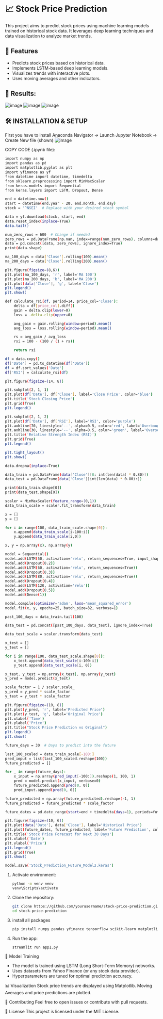 # 📈 Stock Price Prediction

This project aims to predict stock prices using machine learning models trained on historical stock data. It leverages deep learning techniques and data visualization to analyze market trends.

## 🚀 Features
- Predicts stock prices based on historical data.
- Implements LSTM-based deep learning models.
- Visualizes trends with interactive plots.
- Uses moving averages and other indicators.

## 📸 Results:

![image](https://github.com/user-attachments/assets/3e35e20e-902f-4114-94d7-092f93bb4277)
![image](https://github.com/user-attachments/assets/c0ff3e3f-8a09-4133-a349-319b5f0fc7fb)
![image](https://github.com/user-attachments/assets/129774d8-d7f6-4936-8ab9-a2f89e48c07b)



## 🛠️ INSTALLATION & SETUP

First you have to install Anaconda Navigator  -> Launch Jupyter Notebook -> Create New file (shown)
![image](https://github.com/user-attachments/assets/44c97eb0-ace3-4845-afd2-0b23ab1768af)

COPY CODE (.ipynb file):
``` bash
import numpy as np
import pandas as pd
import matplotlib.pyplot as plt
import yfinance as yf
from datetime import datetime, timedelta
from sklearn.preprocessing import MinMaxScaler
from keras.models import Sequential
from keras.layers import LSTM, Dropout, Dense
```
``` bash
end = datetime.now()
start = datetime(end.year - 20, end.month, end.day)
stock = '^NSEI'  # Replace with your desired stock symbol

data = yf.download(stock, start, end)
data.reset_index(inplace=True)
data.tail()
```
``` bash
num_zero_rows = 600  # Change if needed
zero_rows = pd.DataFrame(np.nan, index=range(num_zero_rows), columns=data.columns)
data = pd.concat([data, zero_rows], ignore_index=True)
print(data.shape)
```
``` bash
ma_100_days = data['Close'].rolling(100).mean()
ma_200_days = data['Close'].rolling(200).mean()

plt.figure(figsize=(8,6))
plt.plot(ma_100_days, 'r', label='MA 100')
plt.plot(ma_200_days, 'b', label='MA 200')
plt.plot(data['Close'], 'g', label='Close')
plt.legend()
plt.show()

```
``` bash
def calculate_rsi(df, period=14, price_col='Close'):
    delta = df[price_col].diff()
    gain = delta.clip(lower=0)
    loss = -delta.clip(upper=0)

    avg_gain = gain.rolling(window=period).mean()
    avg_loss = loss.rolling(window=period).mean()

    rs = avg_gain / avg_loss
    rsi = 100 - (100 / (1 + rs))

    return rsi

df = data.copy()
df['Date'] = pd.to_datetime(df['Date'])
df = df.sort_values('Date')
df['RSI'] = calculate_rsi(df)
```
``` bash
plt.figure(figsize=(14, 8))

plt.subplot(2, 1, 1)
plt.plot(df['Date'], df['Close'], label='Close Price', color='blue')
plt.title('Stock Closing Price')
plt.grid(True)
plt.legend()

plt.subplot(2, 1, 2)
plt.plot(df['Date'], df['RSI'], label='RSI', color='purple')
plt.axhline(70, linestyle='--', alpha=0.5, color='red', label='Overbought (70)')
plt.axhline(30, linestyle='--', alpha=0.5, color='green', label='Oversold (30)')
plt.title('Relative Strength Index (RSI)')
plt.grid(True)
plt.legend()

plt.tight_layout()
plt.show()

```
``` bash
data.dropna(inplace=True)

data_train = pd.DataFrame(data['Close'][0: int(len(data) * 0.80)])
data_test = pd.DataFrame(data['Close'][int(len(data) * 0.80):])

print(data_train.shape[0])
print(data_test.shape[0])
```
``` bash
scaler = MinMaxScaler(feature_range=(0,1))
data_train_scale = scaler.fit_transform(data_train)

x = []
y = []

for i in range(100, data_train_scale.shape[0]):
    x.append(data_train_scale[i-100:i])
    y.append(data_train_scale[i,0])

x, y = np.array(x), np.array(y)
```
``` bash
model = Sequential()
model.add(LSTM(50, activation='relu', return_sequences=True, input_shape=(x.shape[1], 1)))
model.add(Dropout(0.2))
model.add(LSTM(60, activation='relu', return_sequences=True))
model.add(Dropout(0.3))
model.add(LSTM(80, activation='relu', return_sequences=True))
model.add(Dropout(0.4))
model.add(LSTM(120, activation='relu'))
model.add(Dropout(0.5))
model.add(Dense(1))

model.compile(optimizer='adam', loss='mean_squared_error')
model.fit(x, y, epochs=25, batch_size=32, verbose=1)
```
``` bash
past_100_days = data_train.tail(100)
```
``` bash
data_test = pd.concat([past_100_days, data_test], ignore_index=True)
```
``` bash
data_test_scale = scaler.transform(data_test)
```
``` bash
x_test = []
y_test = []

for i in range(100, data_test_scale.shape[0]):
    x_test.append(data_test_scale[i-100:i])
    y_test.append(data_test_scale[i, 0])
```
``` bash
x_test, y_test = np.array(x_test), np.array(y_test)
y_pred = model.predict(x_test)
```
``` bash
scale_factor = 1 / scaler.scale_
y_pred = y_pred * scale_factor
y_test = y_test * scale_factor
```
``` bash
plt.figure(figsize=(10, 8))
plt.plot(y_pred, 'r', label='Predicted Price')
plt.plot(y_test, 'g', label='Original Price')
plt.xlabel('Time')
plt.ylabel('Price')
plt.title("Stock Price Prediction vs Original")
plt.legend()
plt.show()
```
``` bash
future_days = 30  # Days to predict into the future

last_100_scaled = data_train_scale[-100:]
pred_input = list(last_100_scaled.reshape(100))
future_predicted = []

for _ in range(future_days):
    x_input = np.array(pred_input[-100:]).reshape(1, 100, 1)
    pred = model.predict(x_input, verbose=0)
    future_predicted.append(pred[0, 0])
    pred_input.append(pred[0, 0])

future_predicted = np.array(future_predicted).reshape(-1, 1)
future_predicted = future_predicted * scale_factor
```
``` bash
future_dates = pd.date_range(start=end + timedelta(days=1), periods=future_days)

plt.figure(figsize=(10, 6))
plt.plot(data['Date'], data['Close'], label='Historical Price')
plt.plot(future_dates, future_predicted, label='Future Prediction', color='orange')
plt.title('Stock Price Forecast for Next 30 Days')
plt.xlabel('Date')
plt.ylabel('Price')
plt.legend()
plt.grid(True)
plt.show()
```
``` bash
model.save('Stock_Prediction_Future_Model2.keras')
```

1. Activate environment:
   ```bash
   python -m venv venv
   venv\Scripts\activate
   ```
2. Clone the repository:
   ```bash
   git clone https://github.com/yourusername/stock-price-prediction.git
   cd stock-price-prediction
   ```
3. install all packages
   ``` bash
   pip install numpy pandas yfinance tensorflow scikit-learn matplotlib streamlit
   ```
4. Run the app:
   ```bash
   streamlit run app1.py
   ```


🧠 Model Training
- The model is trained using LSTM (Long Short-Term Memory) networks.
- Uses datasets from Yahoo Finance (or any stock data provider).
- Hyperparameters are tuned for optimal prediction accuracy.

📊 Visualization
Stock price trends are displayed using Matplotlib.
Moving Averages and price predictions are plotted.

🤝 Contributing
Feel free to open issues or contribute with pull requests.

📜 License
This project is licensed under the MIT License.
